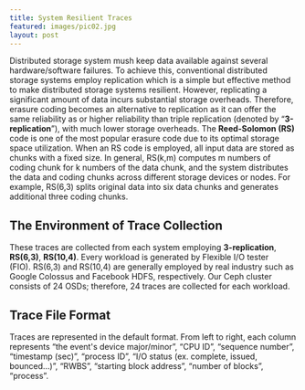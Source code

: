 ```yaml
---
title: System Resilient Traces 
featured: images/pic02.jpg
layout: post
---
```


<truncate>
<p>Distributed storage system mush keep data available against several hardware/software failures. To achieve this,&nbsp;conventional distributed storage systems employ replication&nbsp;which is a simple but effective method to make distributed storage systems resilient.&nbsp;However, replicating a significant amount of data incurs substantial storage overheads.&nbsp;Therefore, erasure coding becomes an alternative to replication as it can offer the same reliability as or higher reliability than triple replication (denoted by &ldquo;<strong>3-replication</strong>&rdquo;), with much lower storage overheads.&nbsp;The <strong>Reed-Solomon (RS)</strong> code is one of the most popular erasure code&nbsp;due to its optimal storage space utilization.&nbsp;When an RS code is employed, all input data are stored as chunks with a fixed size.&nbsp;In general, RS(k,m) computes m numbers of coding chunk for k numbers of the data chunk, and the system distributes the data and coding chunks across different storage devices or nodes.&nbsp;For example, RS(6,3) splits original data into six data chunks and generates additional three coding chunks.</p>
<h2>The Environment of Trace Collection</h2>
<p>These traces are collected from each system employing <strong>3-replication</strong>, <strong>RS(6,3)</strong>, <strong>RS(10,4)</strong>.&nbsp;Every workload is generated by Flexible I/O tester (FIO).&nbsp;RS(6,3) and RS(10,4) are generally employed by real industry such as Google Colossus and Facebook HDFS, respectively. Our Ceph cluster consists of 24 OSDs; therefore, 24 traces are collected for each workload.</p>
<h2>Trace File Format</h2>
<p>Traces are represented in the default format.&nbsp;From left to right, each column represents &ldquo;the event's device major/minor&rdquo;, &ldquo;CPU ID&rdquo;, &ldquo;sequence number&rdquo;, &ldquo;timestamp (sec)&rdquo;, &ldquo;process ID&rdquo;, &ldquo;I/O status (ex. complete, issued, bounced&hellip;)&rdquo;, &ldquo;RWBS&rdquo;, &ldquo;starting block address&rdquo;, &ldquo;number of blocks&rdquo;, &ldquo;process&rdquo;.</p>
</truncate>
